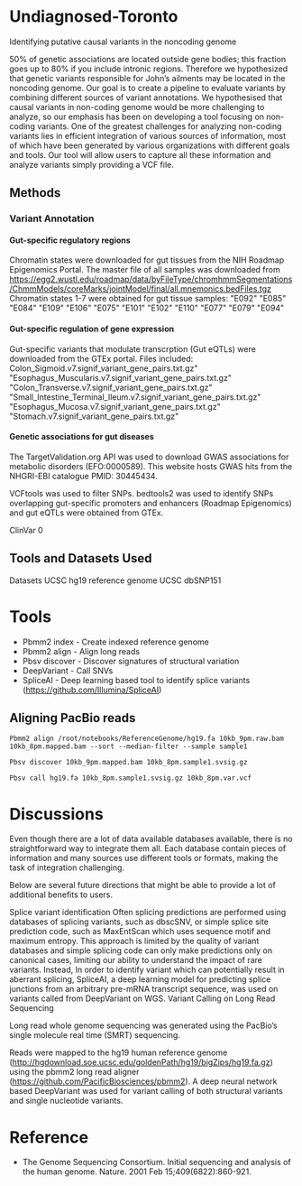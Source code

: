 # Undiagnosed-Toronto
Identifying putative causal variants in the noncoding genome

50% of genetic associations are located outside gene bodies; this fraction goes up to 80% if you include intronic regions. Therefore we hypothesized that genetic variants responsible for John’s ailments may be located in the noncoding genome. Our goal is to create a pipeline to evaluate variants by combining different sources of variant annotations. We hypothesised that causal variants in non-coding genome would be more challenging to analyze, so our emphasis has been on developing a tool focusing on non-coding variants. One of the greatest challenges for analyzing non-coding variants lies in efficient integration of various sources of information, most of which have been generated by various organizations with different goals and tools. Our tool will allow users to capture all these information and analyze variants simply providing a VCF file. 
## Methods
### Variant Annotation
#### Gut-specific regulatory regions
Chromatin states were downloaded for gut tissues from the NIH Roadmap Epigenomics Portal. The master file of all samples was downloaded from https://egg2.wustl.edu/roadmap/data/byFileType/chromhmmSegmentations/ChmmModels/coreMarks/jointModel/final/all.mnemonics.bedFiles.tgz
Chromatin states 1-7 were obtained for gut tissue samples: "E092" "E085" "E084" "E109" "E106" "E075" "E101" "E102" "E110" "E077" "E079" "E094"
#### Gut-specific regulation of gene expression
 Gut-specific variants that modulate transcrption (Gut eQTLs) were downloaded from the GTEx portal. Files included: Colon_Sigmoid.v7.signif_variant_gene_pairs.txt.gz" "Esophagus_Muscularis.v7.signif_variant_gene_pairs.txt.gz" "Colon_Transverse.v7.signif_variant_gene_pairs.txt.gz" "Small_Intestine_Terminal_Ileum.v7.signif_variant_gene_pairs.txt.gz" "Esophagus_Mucosa.v7.signif_variant_gene_pairs.txt.gz" "Stomach.v7.signif_variant_gene_pairs.txt.gz"
#### Genetic associations for gut diseases
The TargetValidation.org API was used to download GWAS associations for metabolic disorders (EFO:0000589). This website hosts GWAS hits from the NHGRI-EBI catalogue PMID: 30445434.

VCFtools was used to filter SNPs. bedtools2 was used to identify SNPs overlapping gut-specific promoters and enhancers (Roadmap Epigenomics) and gut eQTLs were obtained from GTEx. 


ClinVar 0 

## Tools and Datasets Used
Datasets
UCSC hg19 reference genome
UCSC dbSNP151

# Tools
* Pbmm2 index - Create indexed reference genome
* Pbmm2 align -  Align long reads
* Pbsv discover - Discover signatures of structural variation
* DeepVariant - Call SNVs
* SpliceAI - Deep learning based tool to identify splice variants (https://github.com/Illumina/SpliceAI)

## Aligning PacBio reads
`Pbmm2 align /root/notebooks/ReferenceGenome/hg19.fa 10kb_9pm.raw.bam 10kb_8pm.mapped.bam --sort --median-filter --sample sample1`

`Pbsv discover 10kb_9pm.mapped.bam 10kb_8pm.sample1.svsig.gz`

`Pbsv call hg19.fa 10kb_8pm.sample1.svsig.gz 10kb_8pm.var.vcf`

# Discussions
Even though there are a lot of data available databases available, there is no straightforward way to integrate them all. Each database contain pieces of information and many sources use different tools or formats, making the task of integration challenging. 

Below are several future directions that might be able to provide a lot of additional benefits to users.

Splice variant identification
Often splicing predictions are performed using databases of splicing variants, such as dbscSNV, or simple splice site prediction code, such as MaxEntScan which uses sequence motif and maximum entropy. This approach is limited by the quality of variant databases and simple splicing code can only make predictions only on canonical cases, limiting our ability to understand the impact of rare variants. Instead, In order to identify variant which can potentially result in aberrant splicing, SpliceAI, a deep learning model for predicting splice junctions from an arbitrary pre-mRNA transcript sequence, was used on variants called from DeepVariant on WGS. 
Variant Calling on Long Read Sequencing

Long read whole genome sequencing was generated using the PacBio’s single molecule real time (SMRT) sequencing. 

Reads were mapped to the hg19 human reference genome (http://hgdownload.soe.ucsc.edu/goldenPath/hg19/bigZips/hg19.fa.gz) using the pbmm2 long read aligner (https://github.com/PacificBiosciences/pbmm2). A deep neural network based DeepVariant was used for variant calling of both structural variants and single nucleotide variants. 

# Reference
* The Genome Sequencing Consortium. Initial sequencing and analysis of the human genome. Nature. 2001 Feb 15;409(6822):860-921.
